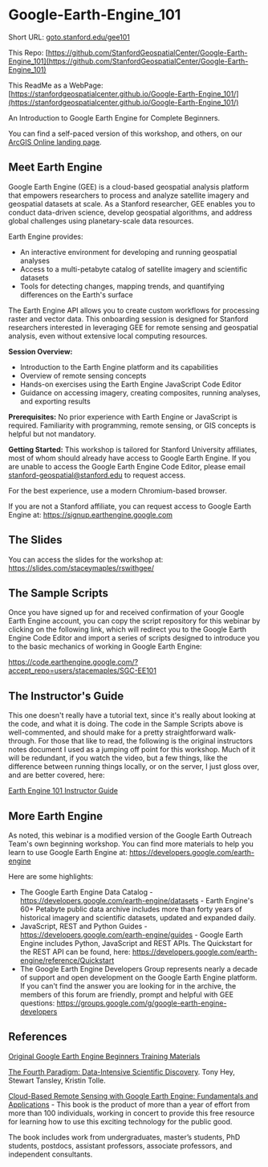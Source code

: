 # Google-Earth-Engine_101

Short URL: [goto.stanford.edu/gee101](https://goto.stanford.edu/gee101)

This Repo: [https://github.com/StanfordGeospatialCenter/Google-Earth-Engine_101](https://github.com/StanfordGeospatialCenter/Google-Earth-Engine_101)

This ReadMe as a WebPage: [https://stanfordgeospatialcenter.github.io/Google-Earth-Engine_101/](https://stanfordgeospatialcenter.github.io/Google-Earth-Engine_101/)

An Introduction to Google Earth Engine for Complete Beginners.

You can find a self-paced version of this workshop, and others, on our [ArcGIS Online landing page](https://stanford.maps.arcgis.com/home/index.html).

## Meet Earth Engine

Google Earth Engine (GEE) is a cloud-based geospatial analysis platform that empowers researchers to process and analyze satellite imagery and geospatial datasets at scale. As a Stanford researcher, GEE enables you to conduct data-driven science, develop geospatial algorithms, and address global challenges using planetary-scale data resources.

Earth Engine provides:

- An interactive environment for developing and running geospatial analyses
- Access to a multi-petabyte catalog of satellite imagery and scientific datasets
- Tools for detecting changes, mapping trends, and quantifying differences on the Earth's surface

The Earth Engine API allows you to create custom workflows for processing raster and vector data. This onboarding session is designed for Stanford researchers interested in leveraging GEE for remote sensing and geospatial analysis, even without extensive local computing resources.

**Session Overview:**

- Introduction to the Earth Engine platform and its capabilities
- Overview of remote sensing concepts
- Hands-on exercises using the Earth Engine JavaScript Code Editor
- Guidance on accessing imagery, creating composites, running analyses, and exporting results

**Prerequisites:**
No prior experience with Earth Engine or JavaScript is required. Familiarity with programming, remote sensing, or GIS concepts is helpful but not mandatory.

**Getting Started:**
This workshop is tailored for Stanford University affiliates, most of whom should already have access to Google Earth Engine. If you are unable to access the Google Earth Engine Code Editor, please email stanford-geospatial@stanford.edu to request access.

For the best experience, use a modern Chromium-based browser.

If you are not a Stanford affiliate, you can request access to Google Earth Engine at:  https://signup.earthengine.google.com

## The Slides

You can access the slides for the workshop at:
https://slides.com/staceymaples/rswithgee/

## The Sample Scripts

Once you have signed up for and received confirmation of your Google Earth Engine account, you can copy the script repository for this webinar by clicking on the following link, which will redirect you to the Google Earth Engine Code Editor and import a series of scripts designed to introduce you to the basic mechanics of working in Google Earth Engine:

https://code.earthengine.google.com/?accept_repo=users/stacemaples/SGC-EE101

## The Instructor's Guide

This one doesn't really have a tutorial text, since it's really about looking at the code, and what it is doing. The code in the Sample Scripts above is well-commented, and should make for a pretty straightforward walk-through. For those that like to read, the following is the original instructors notes document I used as a jumping off point for this workshop. Much of it will be redundant, if you watch the video, but a few things, like the difference between running things locally, or on the server, I just gloss over, and are better covered, here:

[Earth Engine 101 Instructor Guide](https://docs.google.com/document/d/1ZxRKMie8dfTvBmUNOO0TFMkd7ELGWf3WjX0JvESZdOE/edit#heading=h.eyqkdl96og9i)

## More Earth Engine

As noted, this webinar is a modified version of the Google Earth Outreach Team's own beginning workshop. You can find more materials to help you learn to use Google Earth Engine at:  https://developers.google.com/earth-engine

Here are some highlights:

* The Google Earth Engine Data Catalog -  https://developers.google.com/earth-engine/datasets  - Earth Engine's 60+ Petabyte public data archive includes more than forty years of historical imagery and scientific datasets, updated and expanded daily.
* JavaScript, REST and Python Guides -  https://developers.google.com/earth-engine/guides  -  Google Earth Engine includes Python, JavaScript and REST APIs. The Quickstart for the REST API can be found, here:  https://developers.google.com/earth-engine/reference/Quickstart
* The Google Earth Engine Developers Group represents nearly a decade of support and open development on the Google Earth Engine platform. If you can't find the answer you are looking for in the archive, the members of this forum are friendly, prompt and helpful with GEE questions:  https://groups.google.com/g/google-earth-engine-developers

## References

[Original Google Earth Engine Beginners Training Materials](https://developers.google.com/earth-engine/tutorials/ttt)

[The Fourth Paradigm: Data-Intensive Scientific Discovery](https://www.microsoft.com/en-us/research/publication/fourth-paradigm-data-intensive-scientific-discovery/). Tony Hey, Stewart Tansley, Kristin Tolle.

[Cloud-Based Remote Sensing with Google Earth Engine: Fundamentals and Applications](https://www.eefabook.org/) - This book is the product of more than a year of effort from more than 100 individuals, working in concert to provide this free resource for learning how to use this exciting technology for the public good.

The book includes work from undergraduates, master’s students, PhD students, postdocs, assistant professors, associate professors, and independent consultants.
